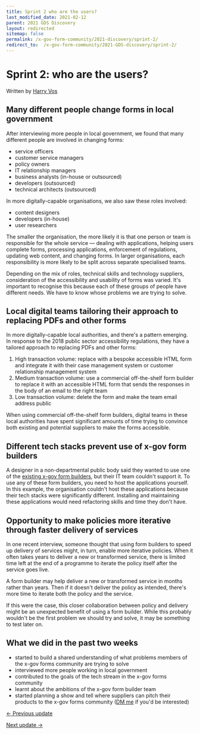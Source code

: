 ```yaml
---
title: Sprint 2 who are the users?
last_modified_date: 2021-02-12
parent: 2021 GDS Discovery
layout: redirected
sitemap: false
permalink: /x-gov-form-community/2021-discovery/sprint-2/
redirect_to:  /x-gov-form-community/2021-GDS-discovery/sprint-2/
---
```


# Sprint 2: who are the users?

Written by [Harry Vos](https://twitter.com/vosageroll)

## Many different people change forms in local government

After interviewing more people in local government, we found that many different people are involved in changing forms:

- service officers
- customer service managers
- policy owners
- IT relationship managers
- business analysts (in-house or outsourced)
- developers (outsourced)
- technical architects (outsourced)

In more digitally-capable organisations, we also saw these roles involved:

- content designers
- developers (in-house)
- user researchers

The smaller the organisation, the more likely it is that one person or team is responsible for the whole service — dealing with applications, helping users complete forms, processing applications, enforcement of regulations, updating web content, and changing forms. In larger organisations, each responsibility is more likely to be split across separate specialised teams.

Depending on the mix of roles, technical skills and technology suppliers, consideration of the accessibility and usability of forms was varied. It's important to recognise this because each of these groups of people have different needs. We have to know whose problems we are trying to solve.

## Local digital teams tailoring their approach to replacing PDFs and other forms

In more digitally-capable local authorities, and there's a pattern emerging. In response to the 2018 public sector accessibility regulations, they have a tailored approach to replacing PDFs and other forms:

1. High transaction volume: replace with a bespoke accessible HTML form and integrate it with their case management system or customer relationship management system
2. Medium transaction volume: use a commercial off-the-shelf form builder to replace it with an accessible HTML form that sends the responses in the body of an email to the right team
3. Low transaction volume: delete the form and make the team email address public

When using commercial off-the-shelf form builders, digital teams in these local authorities have spent significant amounts of time trying to convince both existing and potential suppliers to make the forms accessible.

## Different tech stacks prevent use of x-gov form builders

A designer in a non-departmental public body said they wanted to use one of the [existing x-gov form builders](/x-gov-form-community/tools), but their IT team couldn't support it. To use any of these form builders, you need to host the applications yourself. In this example, the organisation couldn't host these applications because their tech stacks were significantly different. Installing and maintaining these applications would need refactoring skills and time they don't have.

## Opportunity to make policies more iterative through faster delivery of services

In one recent interview, someone thought that using form builders to speed up delivery of services might, in turn, enable more iterative policies. When it often takes years to deliver a new or transformed service, there is limited time left at the end of a programme to iterate the policy itself after the service goes live.

A form builder may help deliver a new or transformed service in months rather than years. Then if it doesn't deliver the policy as intended, there's more time to iterate both the policy and the service.

If this were the case, this closer collaboration between policy and delivery might be an unexpected benefit of using a form builder. While this probably wouldn't be the first problem we should try and solve, it may be something to test later on.

## What we did in the past two weeks

- started to build a shared understanding of what problems members of the x-gov forms community are trying to solve
- interviewed more people working in local government
- contributed to the goals of the tech stream in the x-gov forms community
- learnt about the ambitions of the x-gov form builder team
- started planning a show and tell where suppliers can pitch their products to the x-gov forms community ([DM me](https://twitter.com/vosageroll) if you'd be interested)

[<- Previous update](/x-gov-form-community/2021-GDS-discovery/sprint-1)

[Next update ->](/x-gov-form-community/2021-GDS-discovery/sprint-3)
